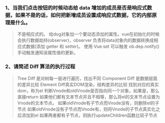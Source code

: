 ### 1、当我们点击按钮的时候动态给 data 增加的成员是否是响应式数据，如果不是的话，如何把新增成员设置成响应式数据，它的内部原理是什么。
> 不是相应式的。
> 给dog对象加一个要动态添加的属性。vue在初始化的时候会执行数据劫持(observer)，observer 负责将data对象内的数据转换成相应式数据(添加 getter 和 setter)。
> 使用 Vue.set 可以触发 ob.dep.notify() 手动触发通知该属性值的更新。

### 2、请简述 Diff 算法的执行过程
> Tree Diff 是对树每一层进行遍历，找出不同
> Component Diff 是数据层面的差异比较
> Element Diff真实DOM渲染，结构差异的比较
> 找到对应的真实dom，称为el
  判断Vnode和oldVnode是否指向同一个对象，如果是，那么直接return
  如果他们都有文本节点并且不相等，那么将el的文本节点设置为Vnode的文本节点。
  如果oldVnode有子节点而Vnode没有，则删除el的子节点
  如果oldVnode没有子节点而Vnode有，则将Vnode的子节点真实化之后添加到el
  如果两者都有子节点，则执行updateChildren函数比较子节点
